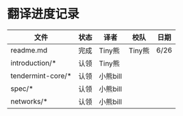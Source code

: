 #  翻译进度记录





| 文件              | 状态 |   译者   |  校队  | 日期 |
| ----------------- | ---- | ------- | ------ | ---- |
| readme.md         | 完成 | Tiny熊   | Tiny熊 | 6/26 |
| introduction/*    | 认领 | Tiny熊   |        |      |
| tendermint-core/* | 认领 | 小熊bill |        |      |
| spec/*            | 认领 | 小熊bill |        |      |
| networks/*        | 认领 | 小熊bill |        |      |


